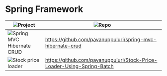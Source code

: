 # Spring Framework

| ![Project](https://img.shields.io/badge/Project-blue.svg)      | ![Repo](https://img.shields.io/badge/Repo-blue.svg)         |
|--------------|------------------|
| ![Spring MVC Hibernate CRUD](https://img.shields.io/badge/Spring%20MVC,%20Hibernate%20CRUD%20Example-red.svg)        | https://github.com/pavanuppuluri/spring-mvc-hibernate-crud           |
| ![Stock price loader](https://img.shields.io/badge/Stock%20price%20loader-red.svg)        | https://github.com/pavanuppuluri/Stock-Price-Loader-Using-Spring-Batch           |
